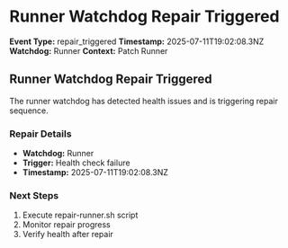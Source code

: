 # Runner Watchdog Repair Triggered

**Event Type:** repair_triggered
**Timestamp:** 2025-07-11T19:02:08.3NZ
**Watchdog:** Runner
**Context:** Patch Runner


## Runner Watchdog Repair Triggered

The runner watchdog has detected health issues and is triggering repair sequence.

### Repair Details
- **Watchdog:** Runner
- **Trigger:** Health check failure
- **Timestamp:** 2025-07-11T19:02:08.3NZ

### Next Steps
1. Execute repair-runner.sh script
2. Monitor repair progress
3. Verify health after repair


